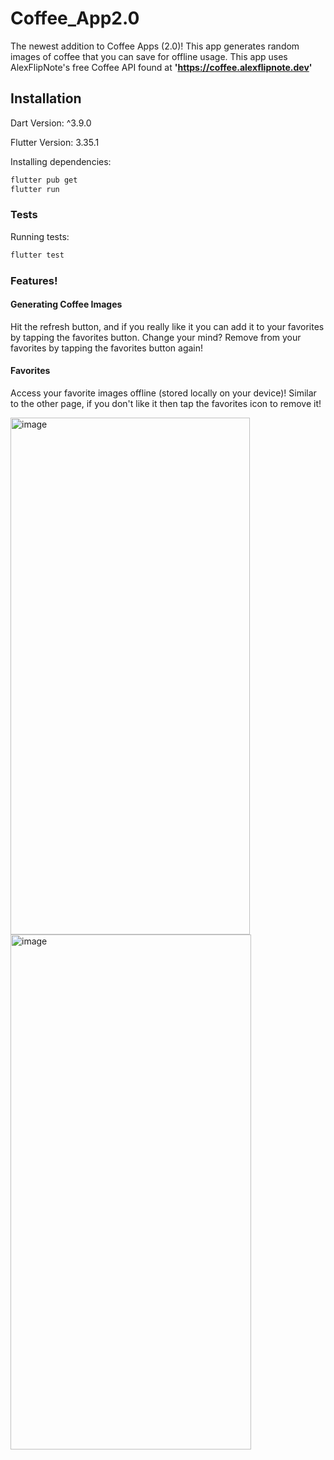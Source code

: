 # Coffee_App2.0

The newest addition to Coffee Apps (2.0)! This app generates random images of coffee that you can save for offline usage.
This app uses AlexFlipNote's free Coffee API found at **'https://coffee.alexflipnote.dev'**

## Installation
Dart Version: ^3.9.0

Flutter Version: 3.35.1

Installing dependencies:
```bash
flutter pub get
flutter run
```

### Tests

Running tests:

```bash
flutter test
```

### Features!

#### Generating Coffee Images
Hit the refresh button, and if you really like it you can add it to your favorites by tapping the favorites button. Change your mind? Remove from your favorites by tapping the favorites button again!

#### Favorites
Access your favorite images offline (stored locally on your device)! Similar to the other page, if you don't like it then tap the favorites icon to remove it!

<img width="383" height="827" alt="image" src="https://github.com/user-attachments/assets/cb8f56c4-0765-4c21-beed-44569f13072c" />
<img width="385" height="824" alt="image" src="https://github.com/user-attachments/assets/330f8686-782b-482a-bdb4-ecb43dbf3c91" />


